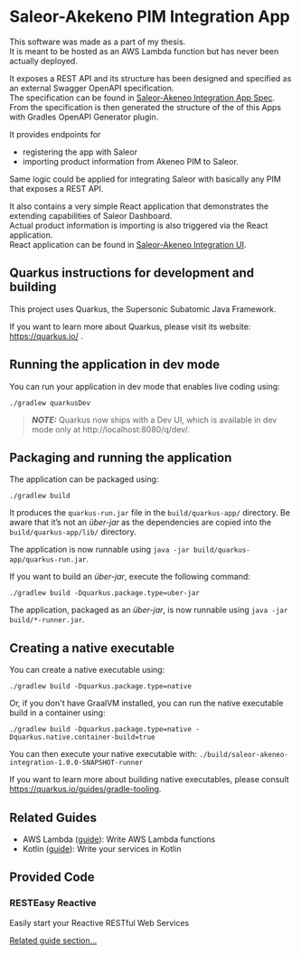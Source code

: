 # Saleor-Akekeno PIM Integration App
This software was made as a part of my thesis.  
It is meant to be hosted as an AWS Lambda function but has never been actually deployed.

It exposes a REST API and its structure has been designed and specified as an external Swagger OpenAPI specification.  
The specification can be found in [Saleor-Akeneo Integration App Spec](https://github.com/villejuutila/saleor-akeneo-integration-app-spec).  
From the specification is then generated the structure of the of this Apps with Gradles OpenAPI Generator plugin.

It provides endpoints for
- registering the app with Saleor
- importing product information from Akeneo PIM to Saleor.

Same logic could be applied for integrating Saleor with basically any PIM that exposes a REST API.

It also contains a very simple React application that demonstrates the extending capabilities of Saleor Dashboard.  
Actual product information is importing is also triggered via the React application.  
React application can be found in [Saleor-Akeneo Integration UI](https://github.com/villejuutila/saleor-akeneo-integration-ui).

## Quarkus instructions for development and building
This project uses Quarkus, the Supersonic Subatomic Java Framework.

If you want to learn more about Quarkus, please visit its website: https://quarkus.io/ .

## Running the application in dev mode

You can run your application in dev mode that enables live coding using:
```shell script
./gradlew quarkusDev
```

> **_NOTE:_**  Quarkus now ships with a Dev UI, which is available in dev mode only at http://localhost:8080/q/dev/.

## Packaging and running the application

The application can be packaged using:
```shell script
./gradlew build
```
It produces the `quarkus-run.jar` file in the `build/quarkus-app/` directory.
Be aware that it’s not an _über-jar_ as the dependencies are copied into the `build/quarkus-app/lib/` directory.

The application is now runnable using `java -jar build/quarkus-app/quarkus-run.jar`.

If you want to build an _über-jar_, execute the following command:
```shell script
./gradlew build -Dquarkus.package.type=uber-jar
```

The application, packaged as an _über-jar_, is now runnable using `java -jar build/*-runner.jar`.

## Creating a native executable

You can create a native executable using: 
```shell script
./gradlew build -Dquarkus.package.type=native
```

Or, if you don't have GraalVM installed, you can run the native executable build in a container using: 
```shell script
./gradlew build -Dquarkus.package.type=native -Dquarkus.native.container-build=true
```

You can then execute your native executable with: `./build/saleor-akeneo-integration-1.0.0-SNAPSHOT-runner`

If you want to learn more about building native executables, please consult https://quarkus.io/guides/gradle-tooling.

## Related Guides

- AWS Lambda ([guide](https://quarkus.io/guides/amazon-lambda)): Write AWS Lambda functions
- Kotlin ([guide](https://quarkus.io/guides/kotlin)): Write your services in Kotlin

## Provided Code

### RESTEasy Reactive

Easily start your Reactive RESTful Web Services

[Related guide section...](https://quarkus.io/guides/getting-started-reactive#reactive-jax-rs-resources)
